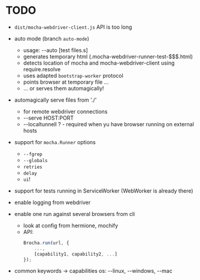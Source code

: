 # TODO

* `dist/mocha-webdriver-client.js` API is too long

* auto mode (branch `auto-mode`)
    * usage: --auto [test files.s]
    * generates temporary html (.mocha-webdriver-runner-test-$$$.html)
    * detects location of mocha and mocha-webdriver-client using require.resolve
    * uses adapted `bootstrap-worker` protocol
    * points browser at temporary file ...
    * ... or serves them automagically!

* automagically serve files from './'
  * for remote webdriver connections
  * --serve HOST:PORT
  * --localtunnell ? - required when yu have browser running on external hosts

* support for `mocha.Runner` options
    * `--fgrep`
    * `--globals`
    * `retries`
    * `delay`
    * `ui`!

* support for tests running in ServiceWorker (WebWorker is already there)

* enable logging from webdriver
* enable one run against several browsers from cli
    * look at config from hermione, mochify
    * API:
        ```javascript
        Brocha.run(url, {
            ...,
            [capability1, capability2, ...]
        });
        ```

* common keywords -> capabilities
    os: --linux, --windows, --mac
